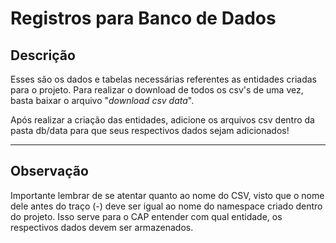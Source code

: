 # Registros para Banco de Dados

## Descrição
Esses são os dados e tabelas necessárias referentes as entidades criadas para o projeto. Para realizar o download de todos os csv's de uma vez, basta baixar o arquivo "*download csv data*".

Após realizar a criação das entidades, adicione os arquivos csv dentro da pasta db/data para que seus respectivos dados sejam adicionados!

---

## Observação
Importante lembrar de se atentar quanto ao nome do CSV, visto que o nome dele antes do traço (-) deve ser igual ao nome do namespace criado dentro do projeto. Isso serve para o CAP entender com qual entidade, os respectivos dados devem ser armazenados.
